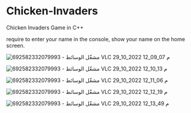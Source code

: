 # Chicken-Invaders
Chicken Invaders Game in C++

require to enter your name in the console, show your name on the home screen.

![692582332079993 - مشغّل الوسائط VLC 29_10_2022 12_09_07 م](https://user-images.githubusercontent.com/71791305/198848457-2b51fb76-0aaf-4f08-9176-6296a85342d8.png)

![692582332079993 - مشغّل الوسائط VLC 29_10_2022 12_10_13 م](https://user-images.githubusercontent.com/71791305/198848468-37b1320c-1e1b-4914-a571-8f8cc20d5809.png)

![692582332079993 - مشغّل الوسائط VLC 29_10_2022 12_11_06 م](https://user-images.githubusercontent.com/71791305/198848473-ba67caf5-d4d2-4b4e-a72e-6350161cf7ea.png)

![692582332079993 - مشغّل الوسائط VLC 29_10_2022 12_12_19 م](https://user-images.githubusercontent.com/71791305/198848478-066abe07-0b99-4a0e-9156-82252de40bcc.png)

![692582332079993 - مشغّل الوسائط VLC 29_10_2022 12_13_49 م](https://user-images.githubusercontent.com/71791305/198848480-6209e0dd-9044-432a-9ce4-1ed3665efe3c.png)

